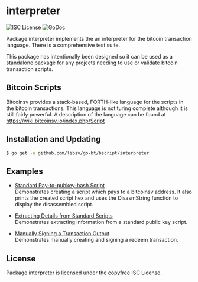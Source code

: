 interpreter
========

[![ISC License](http://img.shields.io/badge/license-ISC-blue.svg)](http://copyfree.org)
[![GoDoc](https://pkg.go.dev/badge/github.com/libsv/go-bt/bscript/interpreter?utm_source=godoc)](http://godoc.org/github.com/libsv/got-bt/bscript/interpreter)

Package interpreter implements the an interpreter for the bitcoin transaction language.  There is
a comprehensive test suite.

This package has intentionally been designed so it can be used as a standalone
package for any projects needing to use or validate bitcoin transaction scripts.

## Bitcoin Scripts

Bitcoinsv provides a stack-based, FORTH-like language for the scripts in
the bitcoin transactions.  This language is not turing complete
although it is still fairly powerful.  A description of the language
can be found at https://wiki.bitcoinsv.io/index.php/Script

## Installation and Updating

```bash
$ go get -u github.com/libsv/go-bt/bscript/interpreter
```

## Examples

* [Standard Pay-to-pubkey-hash Script](http://github.com/libsv/go-bt/bscript/interpreter#example-PayToAddrScript)  
  Demonstrates creating a script which pays to a bitcoinsv address.  It also
  prints the created script hex and uses the DisasmString function to display
  the disassembled script.

* [Extracting Details from Standard Scripts](http://github.com/libsv/go-bt/bscript/interpreter#example-ExtractPkScriptAddrs)  
  Demonstrates extracting information from a standard public key script.

* [Manually Signing a Transaction Output](http://github.com/libsv/go-bt/bscript/interpreter#example-SignTxOutput)  
  Demonstrates manually creating and signing a redeem transaction.

## License

Package interpreter is licensed under the [copyfree](http://copyfree.org) ISC
License.
